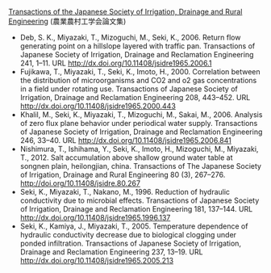 [Transactions of the Japanese Society of Irrigation, Drainage and Rural Engineering](https://www.jstage.jst.go.jp/browse/jsidre) (農業農村工学会論文集)

- Deb, S. K., Miyazaki, T., Mizoguchi, M., Seki, K., 2006. Return flow generating point on a hillslope layered with traffic pan. Transactions of Japanese Society of Irrigation, Drainage and Reclamation Engineering 241, 1–11. URL http://dx.doi.org/10.11408/jsidre1965.2006.1
- Fujikawa, T., Miyazaki, T., Seki, K., Imoto, H., 2000. Correlation between the distribution of microorganisms and CO2 and o2 gas concentrations in a field under rotating use. Transactions of Japanese Society of Irrigation, Drainage and Reclamation Engineering 208, 443–452. URL http://dx.doi.org/10.11408/jsidre1965.2000.443
- Khalil, M., Seki, K., Miyazaki, T., Mizoguchi, M., Sakai, M., 2006. Analysis of zero flux plane behavior under periodical water supply. Transactions of Japanese Society of Irrigation, Drainage and Reclamation Engineering 246, 33–40. URL http://dx.doi.org/10.11408/jsidre1965.2006.841
- Nishimura, T., Ishihama, Y., Seki, K., Imoto, H., Mizoguchi, M., Miyazaki, T., 2012. Salt accumulation above shallow ground water table at songnen plain, heilongjian, china. Transactions of The Japanese Society of Irrigation, Drainage and Rural Engineering 80 (3), 267–276. http://doi.org/10.11408/jsidre.80.267
- Seki, K., Miyazaki, T., Nakano, M., 1996. Reduction of hydraulic conductivity due to microbial effects. Transactions of Japanese Society of Irrigation, Drainage and Reclamation Engineering 181, 137–144. URL http://dx.doi.org/10.11408/jsidre1965.1996.137
- Seki, K., Kamiya, J., Miyazaki, T., 2005. Temperature dependence of hydraulic conductivity decrease due to biological clogging under ponded infiltration. Transactions of Japanese Society of Irrigation, Drainage and Reclamation Engineering 237, 13–19. URL http://dx.doi.org/10.11408/jsidre1965.2005.213
